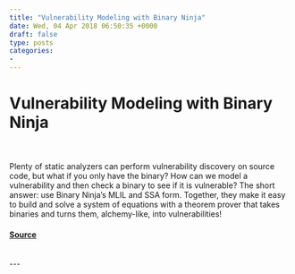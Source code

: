 ```yaml
---
title: "Vulnerability Modeling with Binary Ninja"
date: Wed, 04 Apr 2018 06:50:35 +0000
draft: false
type: posts
categories: 
- 
---
```

# Vulnerability Modeling with Binary Ninja

<br/>

<br/>
Plenty of static analyzers can perform vulnerability discovery on source code, but what if you only have the binary? How can we model a vulnerability and then check a binary to see if it is vulnerable? The short answer: use Binary Ninja’s MLIL and SSA form. Together, they make it easy to build and solve a system of equations with a theorem prover that takes binaries and turns them, alchemy-like, into vulnerabilities!

#### [Source](https://blog.trailofbits.com/2018/04/04/vulnerability-modeling-with-binary-ninja/)

<br/>
---
